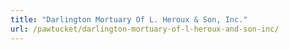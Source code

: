 ```yaml
---
title: "Darlington Mortuary Of L. Heroux & Son, Inc."
url: /pawtucket/darlington-mortuary-of-l-heroux-and-son-inc/
---
```

